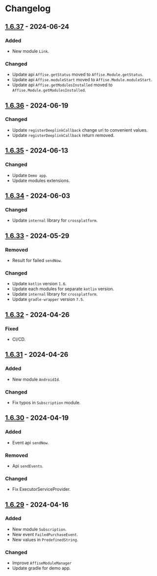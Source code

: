 # Changelog

## [1.6.37] - 2024-06-24

### Added

- New module `Link`.

### Changed

- Update api `Affise.getStatus` moved to `Affise.Module.getStatus`.
- Update api `Affise.moduleStart` moved to `Affise.Module.moduleStart`.
- Update api `Affise.getModulesInstalled` moved to `Affise.Module.getModulesInstalled`.

## [1.6.36] - 2024-06-19

### Changed

- Update `registerDeeplinkCallback` change uri to convenient values.
- Update `registerDeeplinkCallback` return removed.

## [1.6.35] - 2024-06-13

### Changed

- Update `Demo app`.
- Update modules extensions.

## [1.6.34] - 2024-06-03

### Changed

- Update `internal` library for `crossplatform`.

## [1.6.33] - 2024-05-29

### Removed

- Result for failed `sendNow`.

### Changed

- Update `kotlin` version `1.6`.
- Update each modules for separate `kotlin` version. 
- Update `internal` library for `crossplatform`.
- Update `gradle-wrapper` version `7.5`.

## [1.6.32] - 2024-04-26

### Fixed

- CI/CD.

## [1.6.31] - 2024-04-26

### Added

- New module `AndroidId`.

### Changed

- Fix typos in `Subscription` module.

## [1.6.30] - 2024-04-19

### Added

- Event api `sendNow`.

### Removed

- Api `sendEvents`.

### Changed

- Fix ExecutorServiceProvider.

## [1.6.29] - 2024-04-16

### Added

- New module `Subscription`.
- New event `FailedPurchaseEvent`.
- New values in `PredefinedString`.

### Changed

- Improve `AffiseModuleManager`
- Update gradle for demo app.

[1.6.37]: https://github.com/affise/sdk-android/compare/v1.6.36...v1.6.37
[1.6.36]: https://github.com/affise/sdk-android/compare/v1.6.35...v1.6.36
[1.6.35]: https://github.com/affise/sdk-android/compare/v1.6.34...v1.6.35
[1.6.34]: https://github.com/affise/sdk-android/compare/v1.6.33...v1.6.34
[1.6.33]: https://github.com/affise/sdk-android/compare/v1.6.32...v1.6.33
[1.6.32]: https://github.com/affise/sdk-android/compare/v1.6.31...v1.6.32
[1.6.31]: https://github.com/affise/sdk-android/compare/v1.6.30...v1.6.31
[1.6.30]: https://github.com/affise/sdk-android/compare/v1.6.29...v1.6.30
[1.6.29]: https://github.com/affise/sdk-android/compare/v1.6.28...v1.6.29
